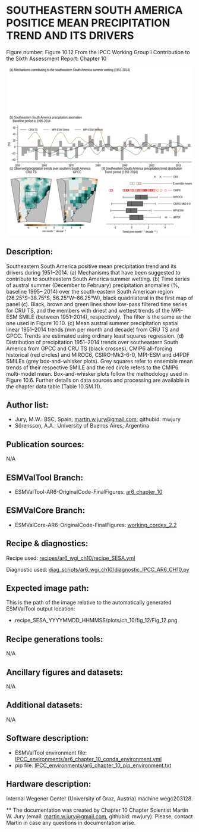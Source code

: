SOUTHEASTERN SOUTH AMERICA POSITICE MEAN PRECIPITATION TREND AND ITS DRIVERS
============================================================================

Figure number: Figure 10.12
From the IPCC Working Group I Contribution to the Sixth Assessment Report: Chapter 10

![Figure 10.12](../images/ar6_wg1_chap10_figure10_12_SESA.png?raw=true)


Description:
------------
Southeastern South America positive mean precipitation trend and its drivers during 1951–2014. (a) Mechanisms that have been suggested to contribute to southeastern South America summer wetting. (b) Time series of austral summer (December to February) precipitation anomalies (%, baseline 1995– 2014) over the south-eastern South American region (26.25°S–38.75°S, 56.25°W–66.25°W), black quadrilateral in the first map of panel (c). Black, brown and green lines show low-pass filtered time series for CRU TS, and the members with driest and wettest trends of the MPI-ESM SMILE (between 1951–2014), respectively. The filter is the same as the one used in Figure 10.10. (c) Mean austral summer precipitation spatial linear 1951–2014 trends (mm per month and decade) from CRU TS and GPCC. Trends are estimated using ordinary least squares regression. (d) Distribution of precipitation 1951–2014 trends over southeastern South America from GPCC and CRU TS (black crosses), CMIP6 all-forcing historical (red circles) and MIROC6, CSIRO-Mk3-6-0, MPI-ESM and d4PDF SMILEs (grey box-and-whisker plots). Grey squares refer to ensemble mean trends of their respective SMILE and the red circle refers to the CMIP6 multi-model mean. Box-and-whisker plots follow the methodology used in Figure 10.6. Further details on data sources and processing are available in the chapter data table (Table 10.SM.11).


Author list:
------------
- Jury, M.W.: BSC, Spain; martin.w.jury@gmail.com; githubid: mwjury
- Sörensson, A.A.: University of Buenos Aires, Argentina


Publication sources:
--------------------
N/A


ESMValTool Branch:
------------------
- ESMValTool-AR6-OriginalCode-FinalFigures: [ar6_chapter_10](https://github.com/ESMValGroup/ESMValTool-AR6-OriginalCode-FinalFigures/tree/ar6_chapter_10)


ESMValCore Branch:
------------------
- ESMValCore-AR6-OriginalCode-FinalFigures: [working_cordex_2.2](https://github.com/ESMValGroup/ESMValCore-AR6-OriginalCode-FinalFigures/tree/working_cordex_2.2)


Recipe & diagnostics:
---------------------
Recipe used: [recipes/ar6_wgi_ch10/recipe_SESA.yml](https://github.com/ESMValGroup/ESMValTool-AR6-OriginalCode-FinalFigures/blob/ar6_chapter_10/esmvaltool/recipes/ar6_wgi_ch10/recipe_SESA.yml)

Diagnostic used: [diag_scripts/ar6_wgi_ch10/diagnostic_IPCC_AR6_CH10.py](https://github.com/ESMValGroup/ESMValTool-AR6-OriginalCode-FinalFigures/blob/ar6_chapter_10/esmvaltool/diag_scripts/ar6_wgi_ch10/diagnostic_IPCC_AR6_CH10.py)


Expected image path:
--------------------
This is the path of the image relative to the automatically generated ESMValTool output location:
- recipe_SESA_YYYYMMDD_HHMMSS/plots/ch_10/fig_12/Fig_12.png


Recipe generations tools:
-------------------------
N/A


Ancillary figures and datasets:
-------------------------------
N/A


Additional datasets:
--------------------
N/A


Software description:
---------------------
- ESMValTool environment file: [IPCC_environments/ar6_chapter_10_conda_environment.yml](https://github.com/ESMValGroup/ESMValTool-AR6-OriginalCode-FinalFigures/blob/main/IPCC_environments/ar6_chap_3_fig_3_10_conda_environment.yml)
- pip file: [IPCC_environments/ar6_chapter_10_pip_environment.txt](https://github.com/ESMValGroup/ESMValTool-AR6-OriginalCode-FinalFigures/blob/main/IPCC_environments/ar6_chapter_10_pip_environment.txt)


Hardware description:
---------------------
Internal Wegener Center (University of Graz, Austria) machine wegc203128.

** The documentation was created by Chapter 10 Chapter Scientist Martin W. Jury (email: martin.w.jury@gmail.com, githubid: mwjury). Please, contact Martin in case any questions in documentation arise.